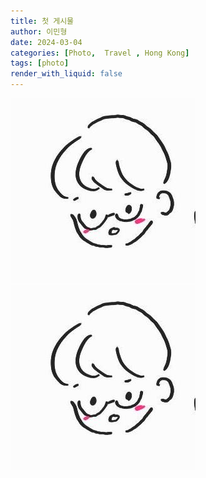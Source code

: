 ```yaml
---
title: 첫 게시물 
author: 이민형
date: 2024-03-04
categories: [Photo,  Travel , Hong Kong]
tags: [photo]
render_with_liquid: false
---
```


![제일 잘찍은 사진](assets/my_images/avatar.jpg)
![뭐지](https://github.com/minnong511/minnong511.github.io/blob/4c532746e6ca85010ed8327f70a0eb6cd819586c/assets/my_images/avatar.jpg)
